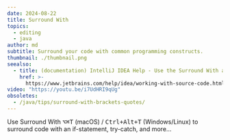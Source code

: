 ```yaml
---
date: 2024-08-22
title: Surround With
topics:
  - editing
  - java
author: md
subtitle: Surround your code with common programming constructs.
thumbnail: ./thumbnail.png
seealso:
  - title: (documentation) IntelliJ IDEA Help - Use the Surround With action
    href: >-
      https://www.jetbrains.com/help/idea/working-with-source-code.html#use-the-surround-with-action
video: "https://youtu.be/i7UdHRI9qUg"
obsoletes:
  - /java/tips/surround-with-brackets-quotes/
---
```


Use Surround With <kbd>⌥⌘T</kbd> (macOS) / <kbd>Ctrl+Alt+T</kbd> (Windows/Linux) to surround code with an if-statement, try-catch, and more...
